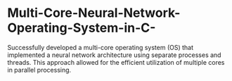 # Multi-Core-Neural-Network-Operating-System-in-C-
Successfully developed a multi-core operating system (OS) that implemented a neural network architecture using separate processes and threads. This approach allowed for the efficient utilization of multiple cores in parallel processing. 
